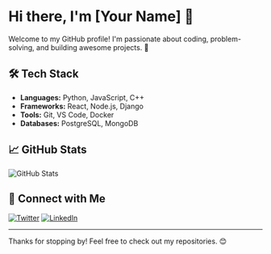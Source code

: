 # Hi there, I'm [Your Name] 👋

Welcome to my GitHub profile! I'm passionate about coding, problem-solving, and building awesome projects. 🚀

## 🛠 Tech Stack
- **Languages:** Python, JavaScript, C++
- **Frameworks:** React, Node.js, Django
- **Tools:** Git, VS Code, Docker
- **Databases:** PostgreSQL, MongoDB

## 📈 GitHub Stats
![GitHub Stats](https://github-readme-stats.vercel.app/api?username=RhenDevs&show_icons=true&theme=dark)

## 🔗 Connect with Me
[![Twitter](https://img.shields.io/badge/Twitter-blue?style=flat&logo=twitter)](https://twitter.com/your-handle)
[![LinkedIn](https://img.shields.io/badge/LinkedIn-blue?style=flat&logo=linkedin)](https://linkedin.com/in/your-profile)

---

Thanks for stopping by! Feel free to check out my repositories. 😊
